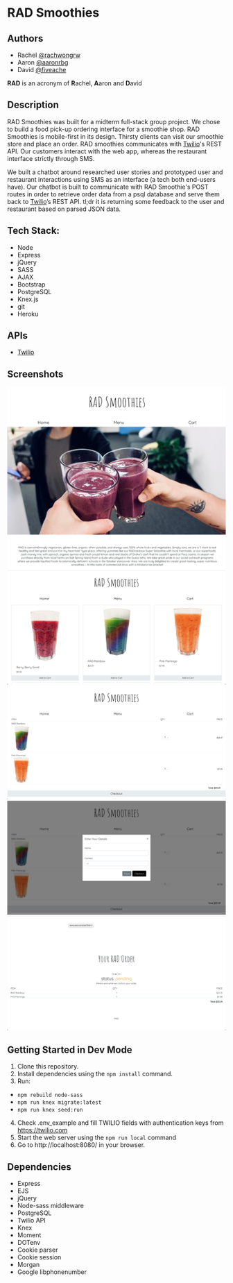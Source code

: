 # RAD Smoothies

## Authors

* Rachel [@rachwongrw](https://github.com/rachwongrw/)
* Aaron [@aaronrbg](https://github.com/aaronrbg/)
* David [@fiveache](https://github.com/fiveache/)

**RAD** is an acronym of **R**achel, **A**aron and **D**avid

## Description
RAD Smoothies was built for a midterm full-stack group project. We chose to build a food pick-up ordering interface for a smoothie shop. RAD Smoothies is mobile-first in its design. Thirsty clients can visit our smoothie store and place an order. RAD smoothies communicates with [Twilio](https://www.twilio.com/)'s REST API. Our customers interact with the web app, whereas the restaurant interface strictly through SMS.

We built a chatbot around researched user stories and prototyped user and restaurant interactions using SMS as an interface (a tech both end-users have). Our chatbot is built to communicate with RAD Smoothie's POST routes in order to retrieve order data from a psql database and serve them back to [Twilio](https://www.twilio.com/)’s REST API. tl;dr it is returning some feedback to the user and restaurant based on parsed JSON data.

## Tech Stack:
- Node
- Express
- jQuery
- SASS
- AJAX
- Bootstrap
- PostgreSQL
- Knex.js
- git
- Heroku

## APIs
- [Twilio](https://www.twilio.com/)

## Screenshots
!["About me page (pt.1)"](https://github.com/aaronrbg/RAD/blob/master/screenshots/radsmoothies%20homepage.png)
!["Menu page"](https://github.com/aaronrbg/RAD/blob/master/screenshots/menu.png)
!["Cart page"](https://github.com/aaronrbg/RAD/blob/master/screenshots/cart.png)
!["Checkout modal"](https://github.com/aaronrbg/RAD/blob/master/screenshots/checkout-modal.png)
!["Confirmation page"](https://github.com/aaronrbg/RAD/blob/master/screenshots/order-confirmation.png)

## Getting Started in Dev Mode

1. Clone this repository.
2. Install dependencies using the `npm install` command.
3. Run:
  - `npm rebuild node-sass`
  - `npm run knex migrate:latest`
  - `npm run knex seed:run`
4. Check .env_example and fill TWILIO fields with authentication keys from https://twilio.com
5. Start the web server using the `npm run local` command
5. Go to http://localhost:8080/ in your browser.

## Dependencies

- Express
- EJS
- jQuery
- Node-sass middleware
- PostgreSQL
- Twilio API
- Knex
- Moment
- DOTenv
- Cookie parser
- Cookie session
- Morgan
- Google libphonenumber
